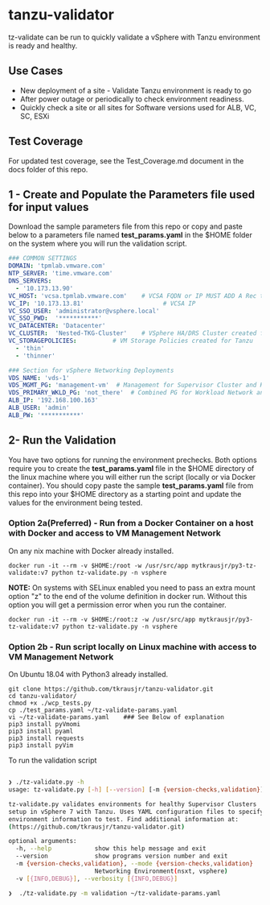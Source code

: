 # tanzu-validator
tz-validate can be run to quickly validate a vSphere with Tanzu environment is ready and healthy. 

## Use Cases 
- New deployment of a site - Validate Tanzu environment is ready to go
- After power outage or periodically to check environment readiness.
- Quickly check a site or all sites for Software versions used for ALB, VC, SC, ESXi

## Test Coverage
For updated test coverage, see the Test_Coverage.md document in the docs folder of this repo.

## 1 - Create and Populate the Parameters file used for input values 
Download the sample parameters file from this repo or copy and paste below to a parameters file named **test_params.yaml** in the $HOME folder on the system where you will run the validation script.
``` yaml
### COMMON SETTINGS
DOMAIN: 'tpmlab.vmware.com'
NTP_SERVER: 'time.vmware.com'
DNS_SERVERS:
  - '10.173.13.90'
VC_HOST: 'vcsa.tpmlab.vmware.com'    # VCSA FQDN or IP MUST ADD A Rec to DNS
VC_IP: '10.173.13.81'                      # VCSA IP
VC_SSO_USER: 'administrator@vsphere.local'
VC_SSO_PWD:  '***********'
VC_DATACENTER: 'Datacenter'
VC_CLUSTER:  'Nested-TKG-Cluster'    # VSphere HA/DRS Cluster created for Tanzu Supervisor Cluster
VC_STORAGEPOLICIES:          # VM Storage Policies created for Tanzu
  - 'thin'  
  - 'thinner'      

### Section for vSphere Networking Deployments
VDS_NAME: 'vds-1'
VDS_MGMT_PG: 'management-vm'  # Management for Supervisor Cluster and HAProxy Mgmt Interface
VDS_PRIMARY_WKLD_PG: 'not_there'  # Combined PG for Workload Network and HAProxy VIP Network
ALB_IP: '192.168.100.163'
ALB_USER: 'admin'
ALB_PW: '***********'


``` 

## 2- Run the Validation
You have two options for running the environment prechecks. Both options require you to create the **test_params.yaml** file in the $HOME directory of the linux machine where you will either run the script (locally or via Docker container). You should copy paste the sample **test_params.yaml** file from this repo into your $HOME directory as a starting point and update the values for the environment being tested.

### Option 2a(Preferred) - Run from a Docker Container on a host with Docker and access to VM Management Network

On any nix machine with Docker already installed.
```
docker run -it --rm -v $HOME:/root -w /usr/src/app mytkrausjr/py3-tz-validate:v7 python tz-validate.py -n vsphere
```
**NOTE:** On systems with SELinux enabled you need to pass an extra mount option "z" to the end of the volume definition in docker run. Without this option you will get a permission error when you run the container.
```
docker run -it --rm -v $HOME:/root:z -w /usr/src/app mytkrausjr/py3-tz-validate:v7 python tz-validate.py -n vsphere
```

### Option 2b - Run script locally on Linux machine with access to VM Management Network

On Ubuntu 18.04 with Python3 already installed.
```
git clone https://github.com/tkrausjr/tanzu-validator.git
cd tanzu-validator/
chmod +x ./wcp_tests.py 
cp ./test_params.yaml ~/tz-validate-params.yaml
vi ~/tz-validate-params.yaml    ### See Below of explanation
pip3 install pyVmomi
pip3 install pyaml
pip3 install requests
pip3 install pyVim
```

To run the validation script
``` bash

❯ ./tz-validate.py -h                              
usage: tz-validate.py [-h] [--version] [-m {version-checks,validation}] [-v [{INFO,DEBUG}]]

tz-validate.py validates environments for healthy Supervisor Clusters
setup in vSphere 7 with Tanzu. Uses YAML configuration files to specify
environment information to test. Find additional information at:
(https://github.com/tkrausjr/tanzu-validator.git)

optional arguments:
  -h, --help            show this help message and exit
  --version             show programs version number and exit
  -m {version-checks,validation}, --mode {version-checks,validation}
                        Networking Environment(nsxt, vsphere)
  -v [{INFO,DEBUG}], --verbosity [{INFO,DEBUG}]

❯  ./tz-validate.py -m validation ~/tz-validate-params.yaml
